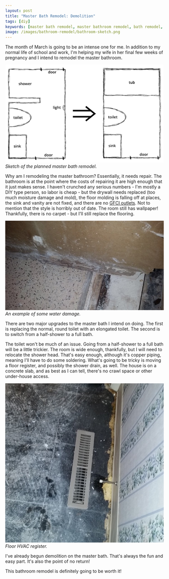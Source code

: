 ```yaml
---
layout: post
title: "Master Bath Remodel: Demolition"
tags: [diy]
keywords: [master bath remodel, master bathroom remodel, bath remodel, bathroom remodel]
image: /images/bathroom-remodel/bathroom-sketch.png
---
```


The month of March is going to be an intense one for me. In addition to my normal life of school and work, I'm helping my wife in her final few weeks of pregnancy and I intend to remodel the master bathroom.

![Sketch of the planned master bath remodel.](/images/bathroom-remodel/bathroom-sketch.png)
*Sketch of the planned master bath remodel.*

Why am I remodeling the master bathroom? Essentially, it needs repair. The bathroom is at the point where the costs of repairing it are high enough that it just makes sense. I haven't crunched any serious numbers - I'm mostly a DIY type person, so labor is cheap - but the drywall needs replaced (too much moisture damage and mold), the floor molding is falling off at places, the sink and vanity are not fixed, and there are no [GFCI outlets](https://www.homedepot.com/p/302520895). Not to mention that the style is horribly out of date. The room still has wallpaper! Thankfully, there is no carpet - but I'll still replace the flooring.

![An example of some water damage.](/images/bathroom-remodel/water-damage.jpg)
*An example of some water damage.*

There are two major upgrades to the master bath I intend on doing. The first is replacing the normal, round toilet with an elongated toilet. The second is to switch from a half-shower to a full bath.

The toilet won't be much of an issue. Going from a half-shower to a full bath will be a little trickier. The room is wide enough, thankfully, but I will need to relocate the shower head. That's easy enough, although it's copper piping, meaning I'll have to do some soldering. What's going to be tricky is moving a floor register, and possibly the shower drain, as well. The house is on a concrete slab, and as best as I can tell, there's no crawl space or other under-house access.

![Floor HVAC register.](/images/bathroom-remodel/floor-hvac-vent.jpg)
*Floor HVAC register.*

I've already begun demolition on the master bath. That's always the fun and easy part. It's also the point of no return!

This bathroom remodel is definitely going to be worth it!
